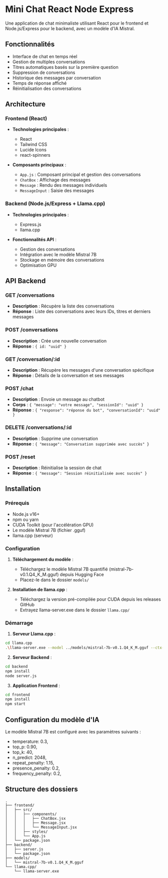 # Mini Chat React Node Express

Une application de chat minimaliste utilisant React pour le frontend et Node.js/Express pour le backend, avec un modèle d'IA Mistral.

## Fonctionnalités

-   Interface de chat en temps réel
-   Gestion de multiples conversations
-   Titres automatiques basés sur la première question
-   Suppression de conversations
-   Historique des messages par conversation
-   Temps de réponse affiché
-   Réinitialisation des conversations

## Architecture

### Frontend (React)

-   **Technologies principales** :

    -   React
    -   Tailwind CSS
    -   Lucide Icons
    -   react-spinners

-   **Composants principaux** :
    -   `App.js` : Composant principal et gestion des conversations
    -   `ChatBox` : Affichage des messages
    -   `Message` : Rendu des messages individuels
    -   `MessageInput` : Saisie des messages

### Backend (Node.js/Express + Llama.cpp)

-   **Technologies principales** :

    -   Express.js
    -   llama.cpp

-   **Fonctionnalités API** :
    -   Gestion des conversations
    -   Intégration avec le modèle Mistral 7B
    -   Stockage en mémoire des conversations
    -   Optimisation GPU

## API Backend

### GET /conversations

-   **Description** : Récupère la liste des conversations
-   **Réponse** : Liste des conversations avec leurs IDs, titres et derniers messages

### POST /conversations

-   **Description** : Crée une nouvelle conversation
-   **Réponse** : `{ id: "uuid" }`

### GET /conversation/:id

-   **Description** : Récupère les messages d'une conversation spécifique
-   **Réponse** : Détails de la conversation et ses messages

### POST /chat

-   **Description** : Envoie un message au chatbot
-   **Corps** : `{ "message": "votre message", "sessionId": "uuid" }`
-   **Réponse** : `{ "response": "réponse du bot", "conversationId": "uuid" }`

### DELETE /conversations/:id

-   **Description** : Supprime une conversation
-   **Réponse** : `{ "message": "Conversation supprimée avec succès" }`

### POST /reset

-   **Description** : Réinitialise la session de chat
-   **Réponse** : `{ "message": "Session réinitialisée avec succès" }`

## Installation

### Prérequis

-   Node.js v16+
-   npm ou yarn
-   CUDA Toolkit (pour l'accélération GPU)
-   Le modèle Mistral 7B (fichier .gguf)
-   llama.cpp (serveur)

### Configuration

1. **Téléchargement du modèle** :

    - Téléchargez le modèle Mistral 7B quantifié (mistral-7b-v0.1.Q4_K_M.gguf) depuis Hugging Face
    - Placez-le dans le dossier `models/`

2. **Installation de llama.cpp** :
    - Téléchargez la version pré-compilée pour CUDA depuis les releases GitHub
    - Extrayez llama-server.exe dans le dossier `llama.cpp/`

### Démarrage

1. **Serveur Llama.cpp** :

```bash
cd llama.cpp
.\llama-server.exe --model ../models/mistral-7b-v0.1.Q4_K_M.gguf --ctx-size 2048 --n-gpu-layers 35 --port 8080
```

2. **Serveur Backend** :

```bash
cd backend
npm install
node server.js
```

3. **Application Frontend** :

```bash
cd frontend
npm install
npm start
```

## Configuration du modèle d'IA

Le modèle Mistral 7B est configuré avec les paramètres suivants :

-   temperature: 0.3,
-   top_p: 0.90,
-   top_k: 40,
-   n_predict: 2048,
-   repeat_penalty: 1.15,
-   presence_penalty: 0.2,
-   frequency_penalty: 0.2,

## Structure des dossiers

```
.
├── frontend/
│   ├── src/
│   │   ├── components/
│   │   │   ├── ChatBox.jsx
│   │   │   ├── Message.jsx
│   │   │   └── MessageInput.jsx
│   │   ├── styles/
│   │   └── App.js
│   └── package.json
├── backend/
│   ├── server.js
│   └── package.json
├── models/
│   └── mistral-7b-v0.1.Q4_K_M.gguf
└── llama.cpp/
    └── llama-server.exe
```
